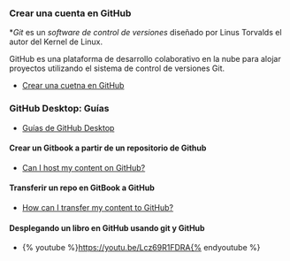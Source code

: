 ### Crear una cuenta en GitHub
**Git*  es un *software de control de versiones* diseñado por Linus Torvalds el autor del Kernel de Linux.

GitHub es una plataforma de desarrollo colaborativo en la nube para alojar proyectos utilizando el sistema de control de versiones Git.

* [Crear una cuetna en GitHub](https://github.com/join?source=header-home)

### GitHub Desktop: Guías

* [Guías de GitHub Desktop](https://help.github.com/desktop/guides/)

#### Crear un Gitbook a partir de un repositorio de Github
* [Can I host my content on GitHub?](https://help.gitbook.com/github/can-i-host-on-github.html)

#### Transferir un repo en GitBook a GitHub
* [How can I transfer my content to GitHub?](https://help.gitbook.com/github/how-can-i-export-to-repo.html)

#### Desplegando un libro en GitHub usando git y GitHub
* {% youtube %}https://youtu.be/Lcz69R1FDRA{% endyoutube %}

